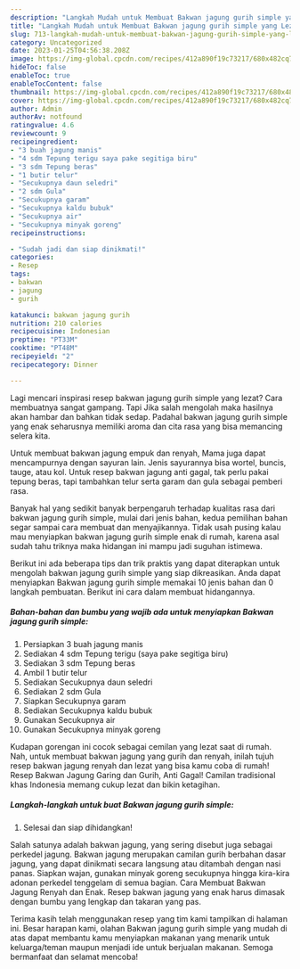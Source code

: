 ```yaml
---
description: "Langkah Mudah untuk Membuat Bakwan jagung gurih simple yang Lezat"
title: "Langkah Mudah untuk Membuat Bakwan jagung gurih simple yang Lezat"
slug: 713-langkah-mudah-untuk-membuat-bakwan-jagung-gurih-simple-yang-lezat
category: Uncategorized
date: 2023-01-25T04:56:38.208Z
image: https://img-global.cpcdn.com/recipes/412a890f19c73217/680x482cq70/bakwan-jagung-gurih-simple-foto-resep-utama.jpg
hideToc: false
enableToc: true
enableTocContent: false
thumbnail: https://img-global.cpcdn.com/recipes/412a890f19c73217/680x482cq70/bakwan-jagung-gurih-simple-foto-resep-utama.jpg
cover: https://img-global.cpcdn.com/recipes/412a890f19c73217/680x482cq70/bakwan-jagung-gurih-simple-foto-resep-utama.jpg
author: Admin
authorAv: notfound
ratingvalue: 4.6
reviewcount: 9
recipeingredient:
- "3 buah jagung manis"
- "4 sdm Tepung terigu saya pake segitiga biru"
- "3 sdm Tepung beras"
- "1 butir telur"
- "Secukupnya daun seledri"
- "2 sdm Gula"
- "Secukupnya garam"
- "Secukupnya kaldu bubuk"
- "Secukupnya air"
- "Secukupnya minyak goreng"
recipeinstructions:

- "Sudah jadi dan siap dinikmati!"
categories:
- Resep
tags:
- bakwan
- jagung
- gurih

katakunci: bakwan jagung gurih 
nutrition: 210 calories
recipecuisine: Indonesian
preptime: "PT33M"
cooktime: "PT48M"
recipeyield: "2"
recipecategory: Dinner

---
```



Lagi mencari inspirasi resep bakwan jagung gurih simple yang lezat? Cara membuatnya sangat gampang. Tapi Jika salah mengolah maka hasilnya akan hambar dan bahkan tidak sedap. Padahal bakwan jagung gurih simple yang enak seharusnya memiliki aroma dan cita rasa yang bisa memancing selera kita.


Untuk membuat bakwan jagung empuk dan renyah, Mama juga dapat mencampurnya dengan sayuran lain. Jenis sayurannya bisa wortel, buncis, tauge, atau kol. Untuk resep bakwan jagung anti gagal, tak perlu pakai tepung beras, tapi tambahkan telur serta garam dan gula sebagai pemberi rasa.

Banyak hal yang sedikit banyak berpengaruh terhadap kualitas rasa dari bakwan jagung gurih simple, mulai dari jenis bahan, kedua pemilihan bahan segar sampai cara membuat dan menyajikannya. Tidak usah pusing kalau mau menyiapkan bakwan jagung gurih simple enak di rumah, karena asal sudah tahu triknya maka hidangan ini mampu jadi suguhan istimewa.


Berikut ini ada beberapa tips dan trik praktis yang dapat diterapkan untuk mengolah bakwan jagung gurih simple yang siap dikreasikan. Anda dapat menyiapkan Bakwan jagung gurih simple memakai 10 jenis bahan dan 0 langkah pembuatan. Berikut ini cara dalam membuat hidangannya.

<!--inarticleads1-->

##### Bahan-bahan dan bumbu yang wajib ada untuk menyiapkan Bakwan jagung gurih simple:

1. Persiapkan 3 buah jagung manis
1. Sediakan 4 sdm Tepung terigu (saya pake segitiga biru)
1. Sediakan 3 sdm Tepung beras
1. Ambil 1 butir telur
1. Sediakan Secukupnya daun seledri
1. Sediakan 2 sdm Gula
1. Siapkan Secukupnya garam
1. Sediakan Secukupnya kaldu bubuk
1. Gunakan Secukupnya air
1. Gunakan Secukupnya minyak goreng


Kudapan gorengan ini cocok sebagai cemilan yang lezat saat di rumah. Nah, untuk membuat bakwan jagung yang gurih dan renyah, inilah tujuh resep bakwan jagung renyah dan lezat yang bisa kamu coba di rumah! Resep Bakwan Jagung Garing dan Gurih, Anti Gagal! Camilan tradisional khas Indonesia memang cukup lezat dan bikin ketagihan. 

<!--inarticleads2-->

##### Langkah-langkah untuk buat Bakwan jagung gurih simple:


1. Selesai dan siap dihidangkan!

Salah satunya adalah bakwan jagung, yang sering disebut juga sebagai perkedel jagung. Bakwan jagung merupakan camilan gurih berbahan dasar jagung, yang dapat dinikmati secara langsung atau ditambah dengan nasi panas. Siapkan wajan, gunakan minyak goreng secukupnya hingga kira-kira adonan perkedel tenggelam di semua bagian. Cara Membuat Bakwan Jagung Renyah dan Enak. Resep bakwan jagung yang enak harus dimasak dengan bumbu yang lengkap dan takaran yang pas. 

Terima kasih telah menggunakan resep yang tim kami tampilkan di halaman ini. Besar harapan kami, olahan Bakwan jagung gurih simple yang mudah di atas dapat membantu kamu menyiapkan makanan yang menarik untuk keluarga/teman maupun menjadi ide untuk berjualan makanan. Semoga bermanfaat dan selamat mencoba!
